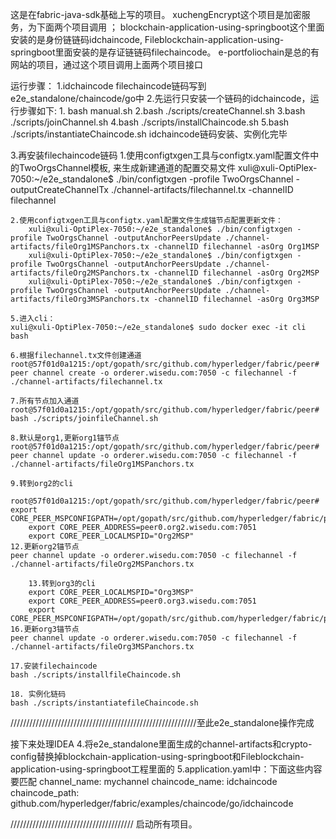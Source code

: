 这是在fabric-java-sdk基础上写的项目。
xuchengEncrypt这个项目是加密服务，为下面两个项目调用 ； 
blockchain-application-using-springboot这个里面安装的是身份链链码idchaincode,
Fileblockchain-application-using-springboot里面安装的是存证链链码filechaincode。
e-portfoliochain是总的有网站的项目，通过这个项目调用上面两个项目接口


运行步骤：
1.idchaincode filechaincode链码写到e2e_standalone/chaincode/go中
2.先运行只安装一个链码的idchaincode，运行步骤如下:
	1. bash manual.sh
        2.bash ./scripts/createChannel.sh
        3.bash ./scripts/joinChannel.sh
        4.bash ./scripts/installChaincode.sh
        5.bash ./scripts/instantiateChaincode.sh
idchaincode链码安装、实例化完毕

3.再安装filechaincode链码
 	1.使用configtxgen工具与configtx.yaml配置文件中的TwoOrgsChannel模板, 来生成新建通道的配置交易文件
	xuli@xuli-OptiPlex-7050:~/e2e_standalone$ ./bin/configtxgen -profile TwoOrgsChannel -outputCreateChannelTx ./channel-artifacts/filechannel.tx -channelID filechannel

	2.使用configtxgen工具与configtx.yaml配置文件生成锚节点配置更新文件：
		xuli@xuli-OptiPlex-7050:~/e2e_standalone$ ./bin/configtxgen -profile TwoOrgsChannel -outputAnchorPeersUpdate ./channel-artifacts/fileOrg1MSPanchors.tx -channelID filechannel -asOrg Org1MSP
		xuli@xuli-OptiPlex-7050:~/e2e_standalone$ ./bin/configtxgen -profile TwoOrgsChannel -outputAnchorPeersUpdate ./channel-artifacts/fileOrg2MSPanchors.tx -channelID filechannel -asOrg Org2MSP
		xuli@xuli-OptiPlex-7050:~/e2e_standalone$ ./bin/configtxgen -profile TwoOrgsChannel -outputAnchorPeersUpdate ./channel-artifacts/fileOrg3MSPanchors.tx -channelID filechannel -asOrg Org3MSP

	5.进入cli：
	xuli@xuli-OptiPlex-7050:~/e2e_standalone$ sudo docker exec -it cli bash

	6.根据filechannel.tx文件创建通道
	root@57f01d0a1215:/opt/gopath/src/github.com/hyperledger/fabric/peer# peer channel create -o orderer.wisedu.com:7050 -c filechannel -f ./channel-artifacts/filechannel.tx
	
	7.所有节点加入通道
	root@57f01d0a1215:/opt/gopath/src/github.com/hyperledger/fabric/peer#  bash ./scripts/joinfileChannel.sh

	8.默认是org1,更新org1锚节点
	root@57f01d0a1215:/opt/gopath/src/github.com/hyperledger/fabric/peer# peer channel update -o orderer.wisedu.com:7050 -c filechannel -f ./channel-artifacts/fileOrg1MSPanchors.tx
	
	9.转到org2的cli
		root@57f01d0a1215:/opt/gopath/src/github.com/hyperledger/fabric/peer# export CORE_PEER_MSPCONFIGPATH=/opt/gopath/src/github.com/hyperledger/fabric/peer/crypto/peerOrganizations/org2.wisedu.com/users/Admin@org2.wisedu.com/msp
		export CORE_PEER_ADDRESS=peer0.org2.wisedu.com:7051
		export CORE_PEER_LOCALMSPID="Org2MSP"
	12.更新org2锚节点
	peer channel update -o orderer.wisedu.com:7050 -c filechannel -f ./channel-artifacts/fileOrg2MSPanchors.tx

        13.转到org3的cli
		export CORE_PEER_LOCALMSPID="Org3MSP"
		export CORE_PEER_ADDRESS=peer0.org3.wisedu.com:7051
 		export CORE_PEER_MSPCONFIGPATH=/opt/gopath/src/github.com/hyperledger/fabric/peer/crypto/peerOrganizations/org3.wisedu.com/users/Admin@org3.wisedu.com/msp
	16.更新org3锚节点
	peer channel update -o orderer.wisedu.com:7050 -c filechannel -f ./channel-artifacts/fileOrg3MSPanchors.tx

	17.安装filechaincode
	bash ./scripts/installfileChaincode.sh

	18. 实例化链码
	bash ./scripts/instantiatefileChaincode.sh


///////////////////////////////////////////////////////////至此e2e_standalone操作完成

接下来处理IDEA
4.将e2e_standalone里面生成的channel-artifacts和crypto-config替换掉blockchain-application-using-springboot和Fileblockchain-application-using-springboot工程里面的
5.application.yaml中：下面这些内容要匹配
	channel_name: mychannel
    	chaincode_name: idchaincode
  	chaincode_path: github.com/hyperledger/fabric/examples/chaincode/go/idchaincode

///////////////////////////////////////
启动所有项目。



